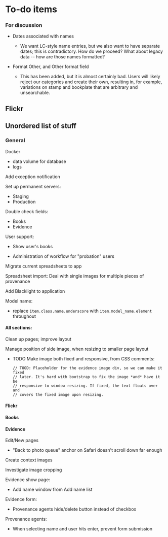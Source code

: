 # To-do items

### For discussion

- Dates associated with names
    + We want LC-style name entries, but we also want to have separate dates;
      this is contradictory. How do we proceed? What about legacy data -- how
      are those names formatted?

- Format Other, and Other format field
    + This has been added, but it is almost certainly bad. Users will likely
      reject our categories and create their own, resulting in, for example,
      variations on stamp and bookplate that are arbitrary and unsearchable.

## Flickr

## Unordered list of stuff

### General

Docker

  - data volume for database
  - logs

Add exception notification

Set up permanent servers:

- Staging
- Production

Double check fields:

- Books
- Evidence

User support:

<!-- - Add full_name to user -->
<!-- - Add user to books and evidence: `created_by`, `updated_by` -->
- Show user's books
<!-- - Push to Flickr workflow -->
- Administration of workflow for "probation" users

Migrate current spreadsheets to app

Spreadsheet import: Deal with single images for multiple pieces of provenance

Add Blacklight to application

Model name:

- replace `item.class.name.underscore` with `item.model_name.element`
  throughout

#### All sections:

Clean up pages; improve layout

Manage position of side image, when resizing to smaller page layout

  - TODO Make image both fixed and responsive, from CSS comments:

        // TOOD: Placeholder for the evidence image div, so we can make it fixed
        // later. It's hard with bootstrap to fix the image *and* have it be
        // responsive to window resizing. If fixed, the text floats over and
        // covers the fixed image upon resizing.

#### Flickr ####

<!-- Move flickr_preview partial from shared to flickr/show view -->

#### Books ####

#### Evidence

Edit/New pages
- "Back to photo queue" anchor on Safari doesn't scroll down far enough

Create context images

Investigate image cropping

Evidence show page:

- Add name window from Add name list

Evidence form:

- Provenance agents hide/delete button instead of checkbox

Provenance agents:
- When selecting name and user hits enter, prevent form submission

<!-- Where?

  - ?? Provenance place?
  - Hint? <-- Try this one. "Give a place named in the provenance mark or the location of the book at the time the mark was added." -->

